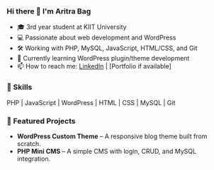 ### Hi there 👋 I'm Aritra Bag
- 🎓 3rd year student at KIIT University
- 💻 Passionate about web development and WordPress
- 🛠️ Working with PHP, MySQL, JavaScript, HTML/CSS, and Git
- 🔨 Currently learning WordPress plugin/theme development
- 📫 How to reach me: [LinkedIn](https://www.linkedin.com/in/aritra-bag2004/) | [Portfolio if available]

### 🔧 Skills
PHP | JavaScript | WordPress | HTML | CSS | MySQL | Git

### 📂 Featured Projects
- **WordPress Custom Theme** – A responsive blog theme built from scratch.
- **PHP Mini CMS** – A simple CMS with login, CRUD, and MySQL integration.

<!--
**Aritra-19/Aritra-19** is a ✨ _special_ ✨ repository because its `README.md` (this file) appears on your GitHub profile.

Here are some ideas to get you started:

- 🔭 I’m currently working on ...
- 🌱 I’m currently learning ...
- 👯 I’m looking to collaborate on ...
- 🤔 I’m looking for help with ...
- 💬 Ask me about ...
- 📫 How to reach me: ...
- 😄 Pronouns: ...
- ⚡ Fun fact: ...
-->
